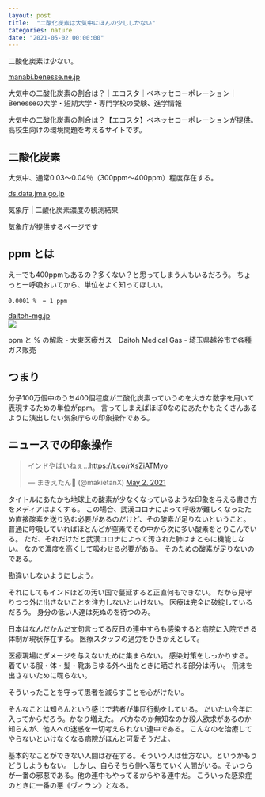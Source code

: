 ```yaml
--- 
layout: post
title:  "二酸化炭素は大気中にほんの少ししかない"
categories: nature
date: "2021-05-02 00:00:00"
---
```


二酸化炭素は少ない。


<div class="card">
  <a href="https://manabi.benesse.ne.jp/ecostudy/file02/detail02.html"></a>
  <div class="card__header">
    <a href="https://manabi.benesse.ne.jp/ecostudy/file02/detail02.html">manabi.benesse.ne.jp</a>
  </div>
  <div class="card__image">
    <img src="">
  </div>
  <div class="card__title">
    <p>大気中の二酸化炭素の割合は？｜エコスタ｜ベネッセコーポレーション｜Benesseの大学・短期大学・専門学校の受験、進学情報</p>
  </div>
  <div class="card__description">
    <p>大気中の二酸化炭素の割合は？【エコスタ】ベネッセコーポレーションが提供。高校生向けの環境問題を考えるサイトです。</p>
  </div>
</div>


## 二酸化炭素

大気中、通常0.03〜0.04％（300ppm〜400ppm）程度存在する。


<div class="card">
  <a href="https://ds.data.jma.go.jp/ghg/kanshi/obs/co2_yearave.html"></a>
  <div class="card__header">
    <a href="https://ds.data.jma.go.jp/ghg/kanshi/obs/co2_yearave.html">ds.data.jma.go.jp</a>
  </div>
  <div class="card__image">
    <img src="">
  </div>
  <div class="card__title">
    <p>気象庁 | 二酸化炭素濃度の観測結果</p>
  </div>
  <div class="card__description">
    <p>気象庁が提供するページです</p>
  </div>
</div>


## ppm とは

えーでも400ppmもあるの？多くない？と思ってしまう人もいるだろう。
ちょっと一呼吸おいてから、単位をよく知ってほしい。

```
0.0001 %　= 1 ppm
```


<div class="card">
  <a href="https://daitoh-mg.jp/2013/02/ppm.html"></a>
  <div class="card__header">
    <a href="https://daitoh-mg.jp/2013/02/ppm.html">daitoh-mg.jp</a>
  </div>
  <div class="card__image">
    <img src="https://daitoh-mg.jp/dmg-logo-touch.png">
  </div>
  <div class="card__title">
    <p> ppm と % の解説 - 大東医療ガス　Daitoh Medical Gas - 埼玉県越谷市で各種ガス販売</p>
  </div>
  <div class="card__description">
    <p></p>
  </div>
</div>


## つまり

分子100万個中のうち400個程度が二酸化炭素っていうのを大きな数字を用いて表現するための単位がppm。
言ってしまえばほぼ0なのにあたかもたくさんあるように演出したい気象庁らの印象操作である。

## ニュースでの印象操作

<blockquote class="twitter-tweet tw-align-center"><p lang="ja" dir="ltr">インドやばいねぇ...<a href="https://t.co/rXsZiATMyo">https://t.co/rXsZiATMyo</a></p>&mdash; まきえたん🥦 (@makietanX) <a href="https://twitter.com/makietanX/status/1388765784839655427?ref_src=twsrc%5Etfw">May 2, 2021</a></blockquote> <script async src="https://platform.twitter.com/widgets.js" charset="utf-8"></script>

タイトルにあたかも地球上の酸素が少なくなっているような印象を与える書き方をメディアはよくする。
この場合、武漢コロナによって呼吸が難しくなったため直接酸素を送り込む必要があるのだけど、その酸素が足りないということ。
普通に呼吸していればほとんどが窒素でその中から次に多い酸素をとりこんでいる。
ただ、それだけだと武漢コロナによって汚された肺はまともに機能しない。
なので濃度を高くして吸わせる必要がある。
そのための酸素が足りないのである。

勘違いしないようにしよう。

それにしてもインドほどの汚い国で蔓延すると正直何もできない。
だから見守りつつ外に出さないことを注力しないといけない。
医療は完全に破綻しているだろう。
身分の低い人達は死ぬのを待つのみ。

日本はなんだかんだ文句言ってる反日の連中すらも感染すると病院に入院できる体制が現状存在する。
医療スタッフの過労をひきかえとして。

医療現場にダメージを与えないために集まらない。
感染対策をしっかりする。
着ている服・体・髪・靴あらゆる外へ出たときに晒される部分は汚い。
飛沫を出さないために喋らない。

そういったことを守って患者を減らすことを心がけたい。

そんなことは知らんという感じで若者が集団行動をしている。
だいたい今年に入ってからだろう。かなり増えた。
バカなのか無知なのか殺人欲求があるのか知らんが、他人への迷惑を一切考えられない連中である。
こんなのを治療してやらないといけなくなる病院がほんと可愛そうだよ。

基本的なことができない人間は存在する。そういう人は仕方ない。というかもうどうしようもない。
しかし、自らそちら側へ落ちていく人間がいる。そいつらが一番の邪悪である。他の連中もやってるからやる連中だ。
こういった感染症のときに一番の悪《ヴィラン》となる。
